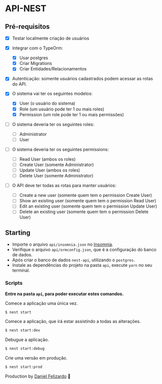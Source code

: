 # API-NEST

## Pré-requisitos

- [x] Testar localmente criação de usuários
- [x] Integrar com o TypeOrm:

  - [x] Usar postgres
  - [x] Criar Migrations
  - [x] Criar Entidades/Relacionamentos

- [x] Autenticação: somente usuários cadastrados podem acessar as rotas do API.

- [x] O sistema vai ter os seguintes modelos:

  - [x] User (o usuário do sistema)
  - [x] Role (um usuário pode ter 1 ou mais roles)
  - [x] Permission (um role pode ter 1 ou mais permissões)

- [ ] O sistema deveria ter os seguintes roles:

  - [ ] Administrator
  - [ ] User

- [ ] O sistema deveria ter os seguintes permissions:

  - [ ] Read User (ambos os roles)
  - [ ] Create User (somente Administrator)
  - [ ] Update User (ambos os roles)
  - [ ] Delete User (somente Administrator)

- [ ] O API deve ter todas as rotas para manter usuários:
  - [ ] Create a new user (somente quem tem o permission Create User)
  - [ ] Show an existing user (somente quem tem o permission Read User)
  - [ ] Edit an existing user (somente quem tem o permission Update User)
  - [ ] Delete an existing user (somente quem tem o permission Delete User)

## Starting

- Importe o arquivo `api/insomnia.json` no [Insomnia](https://insomnia.rest/).
- Verifique o arquivo `api/ormconfig.json`, que é a configuração do banco de dados.
- Após criar o banco de dados `nest-api`, utilizando o `postgres`.
- Instale as dependências do projeto na pasta `api`, execute `yarn` no seu terminal.

### Scripts

**Entre na pasta `api`, para poder executar estes comandos.**

Comece a aplicação uma única vez.

```sh
$ nest start
```

Comece a aplicação, que irá estar assistindo a todas as alterações.

```sh
$ nest start:dev
```

Debugue a aplicação.

```sh
$ nest start:debug
```

Crie uma versão em produção.

```sh
$ nest start:prod
```

Production by [Daniel Felizardo](https://github.com/danieldfc) 🚀
